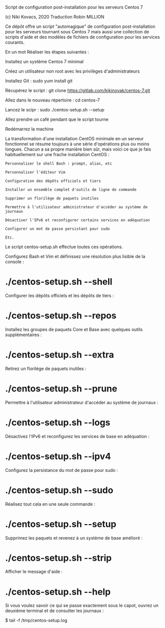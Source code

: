 Script de configuration post-installation pour les serveurs Centos 7

(c) Niki Kovacs, 2020
Traduction Robin MILLION

Ce dépôt offre un script "automagique" de configuration post-installation pour les serveurs tournant sous Centos 7 mais aussi une collection de scripts d'aide et des modèles de fichiers de configuration pour les services courants.

En un mot
Réaliser les étapes suivantes :


Installez un système Centos 7 minimal

Créez un utilisateur non root avec les privilèges d'administrateurs

Installez Git : sudo yum install git

Récupérez le script : git clone https://gitlab.com/kikinovak/centos-7.git

Allez dans le nouveau répertoire : cd centos-7

Lancez le scipr : sudo ./centos-setup.sh --setup

Allez prendre un café pendant que le script tourne

Redémarrez la machine

La transformation d'une installation CentOS minimale en un serveur fonctionnel se résume toujours à une série d'opérations plus ou moins longues. Chacun a sa propre manière bien sûr, mais voici ce que je fais habituellement sur une frache installation CentOS :

    Personnaliser le shell Bash : prompt, alias, etc

    Personnaliser l'éditeur Vim

    Configuration des dépôts officiels et tiers

    Installer un ensemble complet d'outils de ligne de commande

    Supprimer un florilège de paquets inutiles

    Permettre à l'utilisateur administrateur d'accéder au système de journaux
    
    Désactiver l'IPv6 et reconfigurer certains services en adéquation

    Configurer un mot de passe persistant pour sudo

    Etc.

Le script centos-setup.sh effectue toutes ces opérations.

Configurez Bash et Vim et définissez une résolution plus lisible de la console :

# ./centos-setup.sh --shell

Configurer les dépôts officiels et les dépôts de tiers :

# ./centos-setup.sh --repos

Installez les groupes de paquets Core et Base avec quelques outils supplémentaires :

# ./centos-setup.sh --extra

Retirez un florilège de paquets inutiles :

# ./centos-setup.sh --prune

Permettre à l'utilisateur administrateur d'accéder au système de journaux :

# ./centos-setup.sh --logs

Désactivez l'IPv6 et reconfigurez les services de base en adéquation :

# ./centos-setup.sh --ipv4

Configurez la persistance du mot de passe pour sudo :

# ./centos-setup.sh --sudo

Réalisez tout cela en une seule commande :

# ./centos-setup.sh --setup

Supprimez les paquets et revenez à un système de base amélioré :

# ./centos-setup.sh --strip

Afficher le message d'aide :

# ./centos-setup.sh --help

Si vous voulez savoir ce qui se passe exactement sous le capot, ouvrez un deuxième terminal et de consulter les journaux :

$ tail -f /tmp/centos-setup.log
